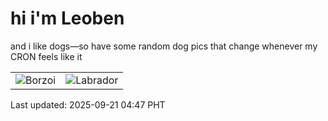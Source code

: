 # hi i'm Leoben

and i like dogs—so have some random dog pics that change whenever my CRON feels like it

|  |  |
|--------|----------|
| ![Borzoi](https://random-dog-vercel.vercel.app/api/random-borzoi?v=1758401270) | ![Labrador](https://random-dog-vercel.vercel.app/api/random-labrador?v=1758401270) |

Last updated: 2025-09-21 04:47 PHT

